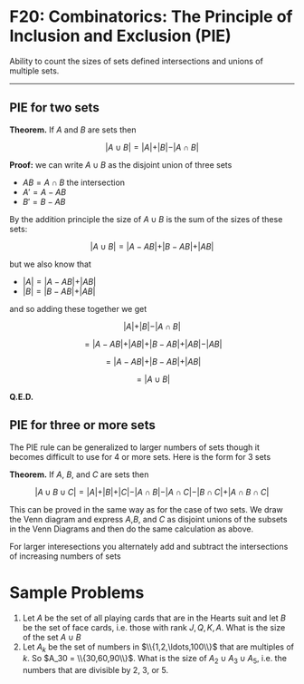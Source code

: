 # F20: Combinatorics: The Principle of Inclusion and Exclusion (PIE)

Ability to count the sizes of sets defined intersections and unions of multiple sets.

---
## PIE for two sets

**Theorem.** If $A$ and $B$ are sets then

$$\vert A \cup B \vert = \vert A \vert + \vert B \vert - \vert A\cap B \vert$$

**Proof:**
we can write $A\cup B$ as the disjoint union of three sets
* $AB = A\cap B$ the intersection
* $A' = A - AB$
* $B' = B - AB$

By the addition principle the size of $A\cup B$ is the sum of the sizes of these sets:

$$\vert A \cup B \vert = \vert A - AB\vert + \vert B - AB\vert + \vert AB \vert$$

but we also know that 
* $\vert A \vert = \vert A - AB\vert + \vert AB \vert$
* $\vert B\vert = \vert B - AB\vert + \vert AB \vert$

and so adding these together we get

$$ \vert A \vert + \vert B \vert - \vert A\cap B\vert $$

$$=  \vert A - AB\vert + \vert AB \vert +  \vert B - AB\vert + \vert AB \vert - \vert AB \vert$$

$$=\vert A - AB\vert  +  \vert B - AB\vert  + \vert AB \vert$$

$$ = \vert A \cup B \vert$$

**Q.E.D.**


## PIE for three or more sets
The PIE rule can be generalized to larger numbers of sets though it becomes difficult to use for 4 or more sets.
Here is the form for 3 sets

**Theorem.** If $A$, $B$, and $C$ are sets then

$$\vert A \cup B \cup C \vert = \vert A \vert + \vert B \vert+ \vert C \vert  - \vert A\cap B \vert - \vert A\cap C \vert - \vert B\cap C \vert + \vert A\cap B \cap C\vert$$

This can be proved in the same way as for the case of two sets.  We draw the Venn diagram and express $A$,$B$, and $C$ as disjoint unions of the subsets in the Venn Diagrams and then do the same calculation as above.

For larger interesections you alternately add and subtract the intersections of increasing numbers of sets

# Sample Problems
1. Let $A$ be the set of all playing cards that are in the Hearts suit and let $B$ be the set of face cards, i.e. those with rank $J,Q,K,A$.  What is the size of the set $A\cup B$
2. Let $A_k$ be the set of numbers in $\\{1,2,\ldots,100\\}$ that are multiples of $k$. So $A_30 = \\{30,60,90\\}$. What is the size of $A_2\cup A_3\cup A_5$, i.e. the numbers that are divisible by 2, 3, or 5.
